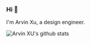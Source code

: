 ### Hi 👋

I'm Arvin Xu, a design engineer.

![Arvin XU's github stats](https://github-readme-stats.vercel.app/api?username=arvinxx&show_icons=true)


